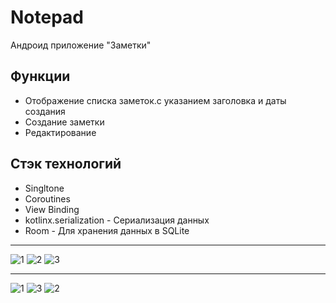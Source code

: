 # Notepad
Андроид приложение "Заметки"
## Функции
* Отображение списка заметок.с указанием заголовка и даты создания
* Создание заметки
* Редактирование

## Стэк технологий
* Singltone
* Coroutines
* View Binding
* kotlinx.serialization - Сериализация данных
* Room - Для хранения данных в SQLite
***

![1](https://user-images.githubusercontent.com/98692719/182631445-a0a6783d-8368-4602-9f44-4fd33cfd8338.png "Список заметок")
![2](https://user-images.githubusercontent.com/98692719/182631458-de201097-4b53-4534-aa10-9bbbba66ba25.png "Создание заметки")
![3](https://user-images.githubusercontent.com/98692719/182631457-42aced0d-e89b-4795-8486-76ff326c70af.png "Редактирование")

***



![1](https://user-images.githubusercontent.com/98692719/182632623-c42a02e9-c9df-42f1-96f4-de2e93f4c032.png)
![3](https://user-images.githubusercontent.com/98692719/182632641-a0f73844-1427-4a54-8e05-01b98394610c.png)
![2](https://user-images.githubusercontent.com/98692719/182632647-5b067de5-8e76-4dcf-9330-c8e0081d07bd.png)
